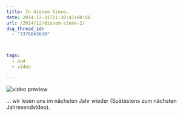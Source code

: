 ```yaml
---
title: In diesem Sinne…
date: 2014-12-31T11:30:47+00:00
url: /2014/12/diesem-sinne-2/
dsq_thread_id:
  - "3376663630"



tags:
  - au4
  - video

---
```

<div class="video-youtube embed-responsive-item" id="video-youtube-4de9dd71cc0723e1eba10f4aa9a75d58" data-video="//www.youtube.com/embed/sp8sdZe1hrw?&loadvideo=&autohide=2&autoplay=1&rel=0&controls=2&color=red&modestbranding=1&iv_load_policy=3&theme=light&enablejsapi=1&origin=https://localhost">
  <img src="/wp-content/imagecache/sp8sdZe1hrw-hqdefault.jpg" alt="video preview" /><span class="video-youtube-play-icon" aria-label="Play this video"><i class="icon-play" aria-hidden="true"></i></span>
</div>

... wir lesen uns im nächsten Jahr wieder (Spätestens zum nächsten Jahresendvideo).
